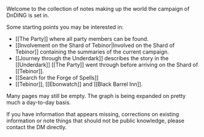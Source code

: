 Welcome to the collection of notes making up the world the campaign of DnDING is set in.

Some starting points you may be interested in:
- [[The Party]] where all party members can be found.
- [[Involvement on the Shard of Tebinor|Involved on the Shard of Tebinor]] containing the summaries of the current campaign.
- [[Journey through the Underdark]] describes the story in the [[Underdark]] [[The Party]] went through before arriving on the Shard of [[Tebinor]].
- [[Search for the Forge of Spells]]
- [[Tebinor]], [[Ebonwatch]] and [[Black Barrel Inn]].

Many pages may still be empty. The graph is being expanded on pretty much a day-to-day basis.

If you have information that appears missing, corrections on existing information or note things that should not be public knowledge, please contact the DM directly.